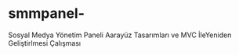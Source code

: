 # smmpanel-
Sosyal Medya Yönetim Paneli Aarayüz Tasarımları ve MVC İleYeniden Geliştirlmesi Çalışması
